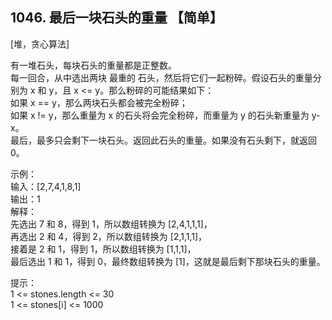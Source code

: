 ## 1046. 最后一块石头的重量 【简单】      
[堆，贪心算法]       

有一堆石头，每块石头的重量都是正整数。    
每一回合，从中选出两块 最重的 石头，然后将它们一起粉碎。假设石头的重量分别为 x 和 y，且 x <= y。那么粉碎的可能结果如下：    
如果 x == y，那么两块石头都会被完全粉碎；     
如果 x != y，那么重量为 x 的石头将会完全粉碎，而重量为 y 的石头新重量为 y-x。     
最后，最多只会剩下一块石头。返回此石头的重量。如果没有石头剩下，就返回 0。      

示例：   
输入：[2,7,4,1,8,1]    
输出：1     
解释：     
先选出 7 和 8，得到 1，所以数组转换为 [2,4,1,1,1]，    
再选出 2 和 4，得到 2，所以数组转换为 [2,1,1,1]，     
接着是 2 和 1，得到 1，所以数组转换为 [1,1,1]，      
最后选出 1 和 1，得到 0，最终数组转换为 [1]，这就是最后剩下那块石头的重量。      

提示：    
1 <= stones.length <= 30      
1 <= stones[i] <= 1000      















